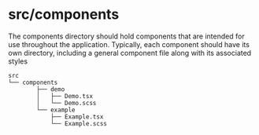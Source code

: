 # src/components

The components directory should hold components that are intended for use throughout the application. Typically, each component should have its own directory, including a general component file along with its associated styles

```
src
└── components
        ├── demo
        │   ├── Demo.tsx
        │   └── Demo.scss
        └── example
            ├── Example.tsx
            └── Example.scss
```
